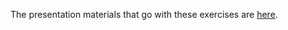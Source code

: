 The presentation materials that go with these exercises are [here](http://prezi.com/l3t4eheimfpm/git-under-the-covers/).
